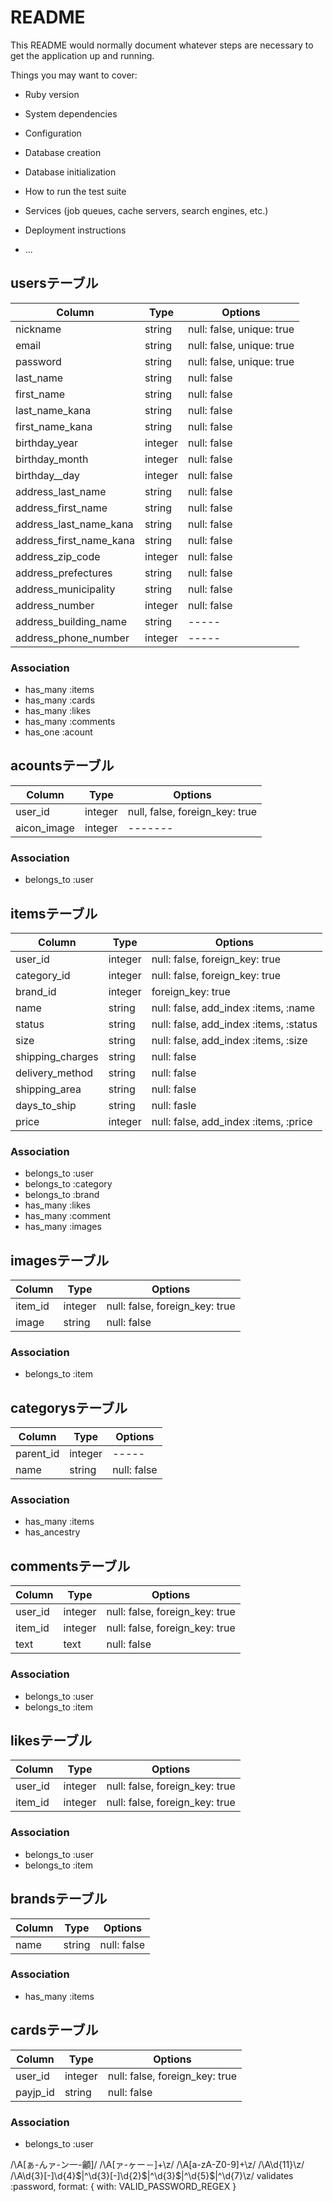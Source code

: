# README

This README would normally document whatever steps are necessary to get the
application up and running.

Things you may want to cover:

* Ruby version

* System dependencies

* Configuration

* Database creation

* Database initialization

* How to run the test suite

* Services (job queues, cache servers, search engines, etc.)

* Deployment instructions

* ...
## usersテーブル

|Column|Type|Options|
|------|----|-------|
|nickname|string|null: false, unique: true|
|email|string|null: false, unique: true|
|password|string|null: false, unique: true|
|last_name|string|null: false|
|first_name|string|null: false|
|last_name_kana|string|null: false|
|first_name_kana|string|null: false|
|birthday_year|integer|null: false|
|birthday_month|integer|null: false|
|birthday__day|integer|null: false|
|address_last_name|string|null: false|
|address_first_name|string|null: false|
|address_last_name_kana|string|null: false|
|address_first_name_kana|string|null: false|
|address_zip_code|integer|null: false|
|address_prefectures|string|null: false|
|address_municipality|string|null: false|
|address_number|integer|null: false|
|address_building_name|string|-----|
|address_phone_number|integer|-----|


### Association
- has_many :items
- has_many :cards
- has_many :likes
- has_many :comments
- has_one  :acount

## acountsテーブル

|Column|Type|Options|
|------|----|-------|
|user_id|integer|null, false, foreign_key: true|
|aicon_image|integer|-------|

### Association
- belongs_to :user

## itemsテーブル

|Column|Type|Options|
|------|----|-------|
|user_id|integer|null: false, foreign_key: true|
|category_id|integer|null: false, foreign_key: true|
|brand_id|integer|foreign_key: true|
|name|string|null: false, add_index :items, :name|
|status|string|null: false, add_index :items, :status|
|size|string|null: false, add_index :items, :size|
|shipping_charges|string|null: false|
|delivery_method|string|null: false|
|shipping_area|string|null: false|
|days_to_ship|string|null: fasle|
|price|integer|null: false, add_index :items, :price|

### Association
- belongs_to :user
- belongs_to :category
- belongs_to :brand
- has_many   :likes
- has_many   :comment
- has_many   :images

##  imagesテーブル

|Column|Type|Options|
|------|----|-------|
|item_id|integer|null: false, foreign_key: true|
|image|string|null: false|

### Association

- belongs_to  :item

## categorysテーブル

|Column|Type|Options|
|------|----|-------|
|parent_id|integer|-----|
|name|string|null: false|

### Association

- has_many :items
- has_ancestry

## commentsテーブル

|Column|Type|Options|
|------|----|-------|
|user_id|integer|null: false, foreign_key: true|
|item_id|integer|null: false, foreign_key: true|
|text|text|null: false|

### Association

- belongs_to :user
- belongs_to :item

## likesテーブル

|Column|Type|Options|
|------|----|-------|
|user_id|integer|null: false, foreign_key: true|
|item_id|integer|null: false, foreign_key: true|

### Association

- belongs_to :user
- belongs_to :item

##  brandsテーブル

|Column|Type|Options|
|------|----|-------|
|name|string|null: false|

### Association

- has_many :items

## cardsテーブル

|Column|Type|Options|
|------|----|-------|
|user_id|integer|null: false, foreign_key: true|
|payjp_id|string|null: false|

### Association

- belongs_to :user



/\A[ぁ-んァ-ン一-龥]/
/\A[ァ-ヶー－]+\z/
/\A[a-zA-Z0-9]+\z/
/\A\d{11}\z/
/\A\d{3}[-]\d{4}$|^\d{3}[-]\d{2}$|^\d{3}$|^\d{5}$|^\d{7}\z/
validates :password, format: { with: VALID_PASSWORD_REGEX }